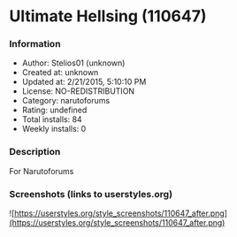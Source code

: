 # Ultimate Hellsing (110647)

### Information
- Author: Stelios01 (unknown)
- Created at: unknown
- Updated at: 2/21/2015, 5:10:10 PM
- License: NO-REDISTRIBUTION
- Category: narutoforums
- Rating: undefined
- Total installs: 84
- Weekly installs: 0


### Description
For Narutoforums


### Screenshots (links to userstyles.org)
![https://userstyles.org/style_screenshots/110647_after.png](https://userstyles.org/style_screenshots/110647_after.png)


